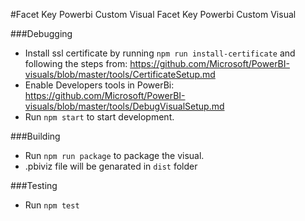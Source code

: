 #Facet Key Powerbi Custom Visual
Facet Key Powerbi Custom Visual

###Debugging
* Install ssl certificate by running `npm run install-certificate` and following the steps from:
https://github.com/Microsoft/PowerBI-visuals/blob/master/tools/CertificateSetup.md
* Enable Developers tools in PowerBi: https://github.com/Microsoft/PowerBI-visuals/blob/master/tools/DebugVisualSetup.md
* Run `npm start` to start development.

###Building
* Run `npm run package` to package the visual.
* .pbiviz file will be genarated in `dist` folder

###Testing
* Run `npm test`
